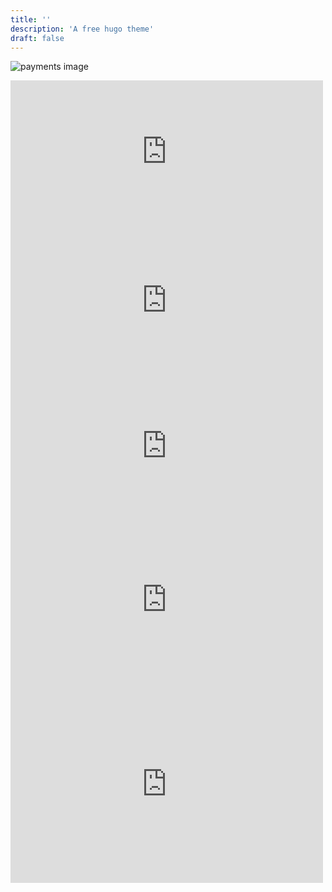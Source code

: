 ```yaml
---
title: ''
description: 'A free hugo theme'
draft: false
---
```


![payments image](/img/business/payqr.webp)

<iframe src="https://www.facebook.com/plugins/post.php?href=https%3A%2F%2Fwww.facebook.com%2Fmaxdegler%2Fposts%2Fpfbid0ViZ3PdzCYMsv578EbE6UTqmuoi1VJ1UspdUZD5hREqDwqbSR129hBV9w2mDkQSPSl&show_text=true&width=500" width="500" height="228" style="border:none;overflow:hidden" scrolling="no" frameborder="0" allowfullscreen="true" allow="autoplay; clipboard-write; encrypted-media; picture-in-picture; web-share"></iframe>

<iframe src="https://www.facebook.com/plugins/post.php?href=https%3A%2F%2Fwww.facebook.com%2Fcassondra.asla%2Fposts%2Fpfbid0219qNmwkwjzuaqNMzNi1Eq9fui4GwHyyUhynWqZJJoqPxrS5WQwy4HsU58cREWnhnl&show_text=true&width=500" width="500" height="247" style="border:none;overflow:hidden" scrolling="no" frameborder="0" allowfullscreen="true" allow="autoplay; clipboard-write; encrypted-media; picture-in-picture; web-share"></iframe>

<iframe src="https://www.facebook.com/plugins/post.php?href=https%3A%2F%2Fwww.facebook.com%2Fkennanclarke%2Fposts%2Fpfbid02r51E6Hf5hMRkGR8t3ftYg79nmd2f4a1Eupfn6UYnrZExtuGee2SvRhHSmrS5MtfZl&show_text=true&width=500" width="500" height="220" style="border:none;overflow:hidden" scrolling="no" frameborder="0" allowfullscreen="true" allow="autoplay; clipboard-write; encrypted-media; picture-in-picture; web-share"></iframe>

<iframe src="https://www.facebook.com/plugins/post.php?href=https%3A%2F%2Fwww.facebook.com%2Fdaniel.hickman.78%2Fposts%2Fpfbid0V9MT22YiKP5TLoMTVkSxHrW5ftPRTXcgeDMGmEEmMAmHEk7P4iX4KrKTAECVtWC2l&show_text=true&width=500" width="500" height="272" style="border:none;overflow:hidden" scrolling="no" frameborder="0" allowfullscreen="true" allow="autoplay; clipboard-write; encrypted-media; picture-in-picture; web-share"></iframe>

<iframe src="https://www.facebook.com/plugins/post.php?href=https%3A%2F%2Fwww.facebook.com%2Fmewenrich%2Fposts%2Fpfbid02fLQ1HeGqDoLtPErfpM1yHHjWWajzY9FpmX1nXaNTpB4B7KGC7mjpgDXj21rvAUWyl&show_text=true&width=500" width="500" height="317" style="border:none;overflow:hidden" scrolling="no" frameborder="0" allowfullscreen="true" allow="autoplay; clipboard-write; encrypted-media; picture-in-picture; web-share"></iframe>

